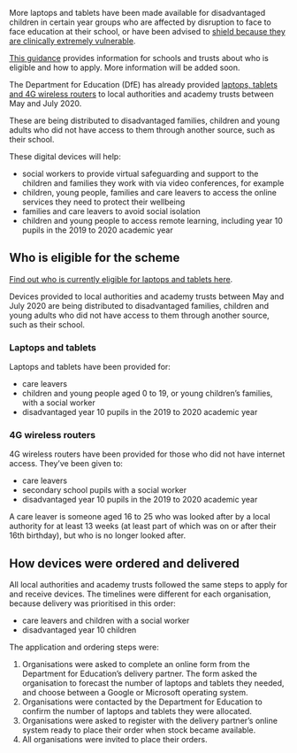 More laptops and tablets have been made available for disadvantaged children in certain year groups who are affected by disruption to face to face education at their school, or have been advised to [shield because they are clinically extremely vulnerable](https://www.gov.uk/government/publications/guidance-on-shielding-and-protecting-extremely-vulnerable-persons-from-covid-19/guidance-on-shielding-and-protecting-extremely-vulnerable-persons-from-covid-19).

[This guidance](https://www.gov.uk/guidance/get-laptops-for-children-who-cannot-attend-school-due-to-coronavirus-covid-19) provides information for schools and trusts about who is eligible and how to apply. More information will be added soon.

The Department for Education (DfE) has already provided [laptops, tablets and 4G wireless routers](https://www.gov.uk/guidance/get-help-with-technology-for-remote-education-during-coronavirus-covid-19) to local authorities and academy trusts between May and July 2020. 

These are being distributed to disadvantaged families, children and young adults who did not have access to them through another source, such as their school. 

These digital devices will help:

* social workers to provide virtual safeguarding and support to the children and families they work with via video conferences, for example 
* children, young people, families and care leavers to access the online services they need to protect their wellbeing
* families and care leavers to avoid social isolation
* children and young people to access remote learning, including year 10  pupils in the 2019 to 2020 academic year 

## Who is eligible for the scheme

[Find out who is currently eligible for laptops and tablets here](https://www.gov.uk/guidance/get-laptops-for-children-who-cannot-attend-school-due-to-coronavirus-covid-19).

Devices provided to local authorities and academy trusts between May and July 2020 are being distributed to disadvantaged families, children and young adults who did not have access to them through another source, such as their school. 

### Laptops and tablets

Laptops and tablets have been provided for:

* care leavers
* children and young people aged 0 to 19, or young children’s families, with a social worker
* disadvantaged year 10 pupils in the 2019 to 2020 academic year

### 4G wireless routers

4G wireless routers have been provided for those who did not have internet access. They’ve been given to:

* care leavers
* secondary school pupils with a social worker
* disadvantaged year 10 pupils in the 2019 to 2020 academic year

A care leaver is someone aged 16 to 25 who was looked after by a local authority for at least 13 weeks (at least part of which was on or after their 16th birthday), but who is no longer looked after.


## How devices were ordered and delivered

All local authorities and academy trusts followed the same steps to apply for and receive devices. The timelines were different for each organisation, because delivery was prioritised in this order:

* care leavers and children with a social worker 
* disadvantaged year 10 children

The application and ordering steps were: 

1. Organisations were asked to complete an online form from the Department for Education’s delivery partner. The form asked the organisation to forecast the number of laptops and tablets they needed, and choose between a Google or Microsoft operating system.
2. Organisations were contacted by the Department for Education to confirm the number of laptops and tablets they were allocated.
3. Organisations were asked to register with the delivery partner’s online system ready to place their order when stock became available.
4. All organisations were invited to place their orders. 
